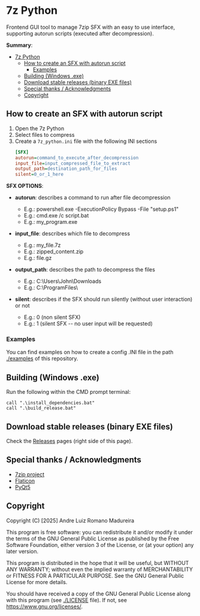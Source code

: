 # 7z Python

Frontend GUI tool to manage 7zip SFX with an easy to use interface, supporting autorun scripts (executed after decompression).

**Summary**:
- [7z Python](#7z-python)
  - [How to create an SFX with autorun script](#how-to-create-an-sfx-with-autorun-script)
    - [Examples](#examples)
  - [Building (Windows .exe)](#building-windows-exe)
  - [Download stable releases (binary EXE files)](#download-stable-releases-binary-exe-files)
  - [Special thanks / Acknowledgments](#special-thanks--acknowledgments)
  - [Copyright](#copyright)


## How to create an SFX with autorun script

1. Open the 7z Python
2. Select files to compress
3. Create a ``7z_python.ini`` file with the following INI sections
   ```ini
   [SFX]   
   autorun=command_to_execute_after_decompression
   input_file=input_compressed_file_to_extract
   output_path=destination_path_for_files
   silent=0_or_1_here
   ```

**SFX OPTIONS**:

- **autorun**: describes a command to run after file decompression
  - E.g.: powershell.exe -ExecutionPolicy Bypass -File "setup.ps1"
  - E.g.: cmd.exe /c script.bat
  - E.g.: my_program.exe

- **input_file**: describes which file to decompress
  - E.g.: my_file.7z
  - E.g.: zipped_content.zip
  - E.g.: file.gz

- **output_path**: describes the path to decompress the files
  - E.g.: C:\Users\John\Downloads
  - E.g.: C:\ProgramFiles\

- **silent**: describes if the SFX should run silently (without user interaction) or not
  - E.g.: 0 (non silent SFX)
  - E.g.: 1 (silent SFX -- no user input will be requested)

### Examples

You can find examples on how to create a config .INI file in the path [./examples](./examples/) of this repository.

## Building (Windows .exe)

Run the following within the CMD prompt terminal:
```batch
call ".\install_dependencies.bat"
call ".\build_release.bat"
```

## Download stable releases (binary EXE files)

Check the [Releases](https://github.com/andre-romano/7z_python/releases/) pages (right side of this page).

## Special thanks / Acknowledgments

- [7zip project](https://www.7-zip.org/)
- [Flaticon](https://www.flaticon.com/)
- [PyQt5](https://pypi.org/project/PyQt5/)

## Copyright

Copyright (C) [2025] Andre Luiz Romano Madureira

This program is free software: you can redistribute it and/or modify it under the terms of the GNU General Public License as published by the Free Software Foundation, either version 3 of the License, or (at your option) any later version.

This program is distributed in the hope that it will be useful, but WITHOUT ANY WARRANTY; without even the implied warranty of MERCHANTABILITY or FITNESS FOR A PARTICULAR PURPOSE. See the GNU General Public License for more details.

You should have received a copy of the GNU General Public License along with this program (see [./LICENSE](./LICENSE) file). If not, see <https://www.gnu.org/licenses/>.
